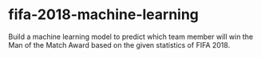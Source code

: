 # fifa-2018-machine-learning
Build a machine learning model to predict which team member will win the Man of the Match Award based on the given statistics of FIFA 2018. 
